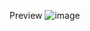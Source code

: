Preview
![image](https://github.com/RasaIulian/CreateFilterUserApp/assets/99275349/7a4109f9-260d-4b6a-af4c-6a3671b85a46)


